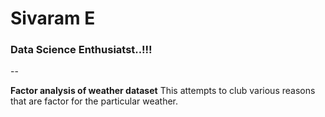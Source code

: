 # Sivaram E 

### Data Science Enthusiatst..!!!


--

**Factor analysis of weather dataset**
This attempts to club various reasons that are factor for the particular weather.
